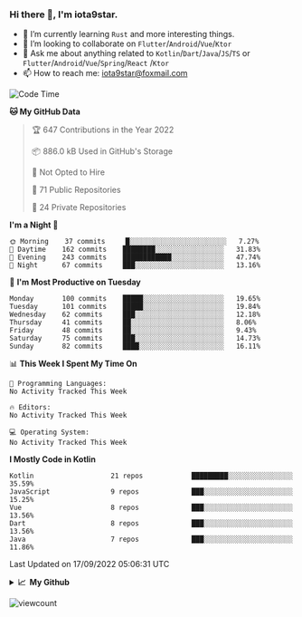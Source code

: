 ### Hi there 👋, I'm iota9star.

- 🌱 I’m currently learning `Rust` and more interesting things.
- 👯 I’m looking to collaborate on `Flutter`/`Android`/`Vue`/`Ktor`
- 💬 Ask me about anything related to `Kotlin`/`Dart`/`Java`/`JS`/`TS` or `Flutter`/`Android`/`Vue`/`Spring`/`React`
  /`Ktor`
- 📫 How to reach me: [iota9star@foxmail.com](iota9star@foxmail.com)



<!--START_SECTION:waka-->
![Code Time](http://img.shields.io/badge/Code%20Time-3%2C090%20hrs%2054%20mins-blue)

**🐱 My GitHub Data** 

> 🏆 647 Contributions in the Year 2022
 > 
> 📦 886.0 kB Used in GitHub's Storage 
 > 
> 🚫 Not Opted to Hire
 > 
> 📜 71 Public Repositories 
 > 
> 🔑 24 Private Repositories  
 > 
**I'm a Night 🦉** 

```text
🌞 Morning    37 commits     █░░░░░░░░░░░░░░░░░░░░░░░░   7.27% 
🌆 Daytime    162 commits    ████████░░░░░░░░░░░░░░░░░   31.83% 
🌃 Evening    243 commits    ████████████░░░░░░░░░░░░░   47.74% 
🌙 Night      67 commits     ███░░░░░░░░░░░░░░░░░░░░░░   13.16%

```
📅 **I'm Most Productive on Tuesday** 

```text
Monday       100 commits    █████░░░░░░░░░░░░░░░░░░░░   19.65% 
Tuesday      101 commits    █████░░░░░░░░░░░░░░░░░░░░   19.84% 
Wednesday    62 commits     ███░░░░░░░░░░░░░░░░░░░░░░   12.18% 
Thursday     41 commits     ██░░░░░░░░░░░░░░░░░░░░░░░   8.06% 
Friday       48 commits     ██░░░░░░░░░░░░░░░░░░░░░░░   9.43% 
Saturday     75 commits     ███░░░░░░░░░░░░░░░░░░░░░░   14.73% 
Sunday       82 commits     ████░░░░░░░░░░░░░░░░░░░░░   16.11%

```


📊 **This Week I Spent My Time On** 

```text
💬 Programming Languages: 
No Activity Tracked This Week

🔥 Editors: 
No Activity Tracked This Week

💻 Operating System: 
No Activity Tracked This Week

```

**I Mostly Code in Kotlin** 

```text
Kotlin                   21 repos            █████████░░░░░░░░░░░░░░░░   35.59% 
JavaScript               9 repos             ███░░░░░░░░░░░░░░░░░░░░░░   15.25% 
Vue                      8 repos             ███░░░░░░░░░░░░░░░░░░░░░░   13.56% 
Dart                     8 repos             ███░░░░░░░░░░░░░░░░░░░░░░   13.56% 
Java                     7 repos             ███░░░░░░░░░░░░░░░░░░░░░░   11.86%

```



 Last Updated on 17/09/2022 05:06:31 UTC
<!--END_SECTION:waka-->

<details>
  <summary><b>📈&nbsp;&nbsp;My Github</b></summary>
  <br>
  <img src='https://github-profile-trophy.vercel.app/?username=iota9star'>
  <img src='https://bad-apple-github-readme.vercel.app/api?show_bg=1&username=iota9star&hide_title=true'>
  <img src='http://cr-skills-chart-widget.azurewebsites.net/api/api?username=iota9star'>
</details>


![viewcount](https://count.getloli.com/get/@iota9star?theme=rule34)
